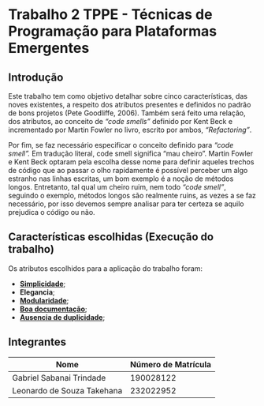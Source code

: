 # Trabalho 2 TPPE - Técnicas de Programação para Plataformas Emergentes

## Introdução

Este trabalho tem como objetivo detalhar sobre cinco características, das noves existentes, a respeito dos atributos presentes e definidos no padrão de bons projetos (Pete Goodliffe, 2006). Também será feito uma relação, dos atributos, ao conceito de *“code smells”* definido por Kent Beck e incrementado por Martin Fowler no livro, escrito por ambos, *“Refactoring”*.

Por fim, se faz necessário especificar o conceito definido para *“code smell”.* Em tradução literal, code smell significa “mau cheiro”. Martin Fowler e Kent Beck optaram pela escolha desse nome para definir aqueles trechos de código que ao passar o olho rapidamente é possível perceber um algo estranho nas linhas escritas, um bom exemplo é a noção de métodos longos. Entretanto, tal qual um cheiro ruim, nem todo *“code smell”*, seguindo o exemplo, métodos longos são realmente ruins, as vezes a se faz necessário, por isso devemos sempre analisar para ter certeza se aquilo prejudica o código ou não.

## Características escolhidas (Execução do trabalho)

Os atributos escolhidos para a aplicação do trabalho foram:

- [**Simplicidade**](./Caracteristicas/Simplicidade.md);
- **Elegancia**;
- [**Modularidade**](./Caracteristicas/Modularidade.md);
- [**Boa documentação**](./Caracteristicas/Boa_documentacao.md);
- [**Ausencia de duplicidade**](./Caracteristicas/Ausencia_de_duplicidade.md);

## Integrantes

| Nome                            | Número de Matrícula |
|---------------------------------|----------------------|
| Gabriel Sabanai Trindade        | 190028122            |
| Leonardo de Souza Takehana      | 232022952            |